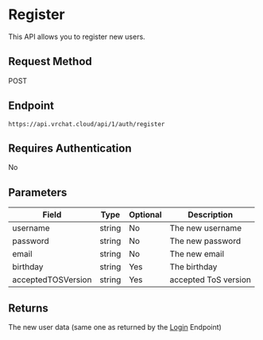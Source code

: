 # Register

This API allows you to register new users.

## Request Method 
POST

## Endpoint
    https://api.vrchat.cloud/api/1/auth/register

## Requires Authentication
No

## Parameters

Field | Type | Optional | Description
------|------|----------|------------
username | string | No | The new username
password | string | No | The new password
email | string | No | The new email
birthday | string | Yes | The birthday
acceptedTOSVersion | string | Yes | accepted ToS version

## Returns

The new user data (same one as returned by the [Login](UserAPI/Login.md) Endpoint)
